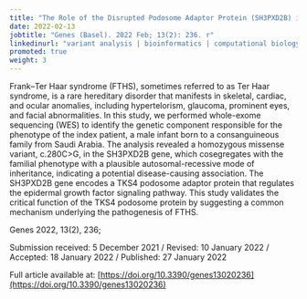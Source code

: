 ```yaml
---
title: "The Role of the Disrupted Podosome Adaptor Protein (SH3PXD2B) in Frank–Ter Haar Syndrome"
date: 2022-02-13
jobtitle: "Genes (Basel). 2022 Feb; 13(2): 236. r"
linkedinurl: "variant analysis | bioinformatics | computational biology"
promoted: true
weight: 3
---
```


Frank–Ter Haar syndrome (FTHS), sometimes referred to as Ter Haar syndrome, is a rare hereditary disorder that manifests in skeletal, cardiac, and ocular anomalies, including hypertelorism, glaucoma, prominent eyes, and facial abnormalities. In this study, we performed whole-exome sequencing (WES) to identify the genetic component responsible for the phenotype of the index patient, a male infant born to a consanguineous family from Saudi Arabia. The analysis revealed a homozygous missense variant, c.280C>G, in the SH3PXD2B gene, which cosegregates with the familial phenotype with a plausible autosomal-recessive mode of inheritance, indicating a potential disease-causing association. The SH3PXD2B gene encodes a TKS4 podosome adaptor protein that regulates the epidermal growth factor signaling pathway. This study validates the critical function of the TKS4 podosome protein by suggesting a common mechanism underlying the pathogenesis of FTHS.

Genes 2022, 13(2), 236;

Submission received: 5 December 2021 / Revised: 10 January 2022 / Accepted: 18 January 2022 / Published: 27 January 2022 

Full article available at: [https://doi.org/10.3390/genes13020236](https://doi.org/10.3390/genes13020236)